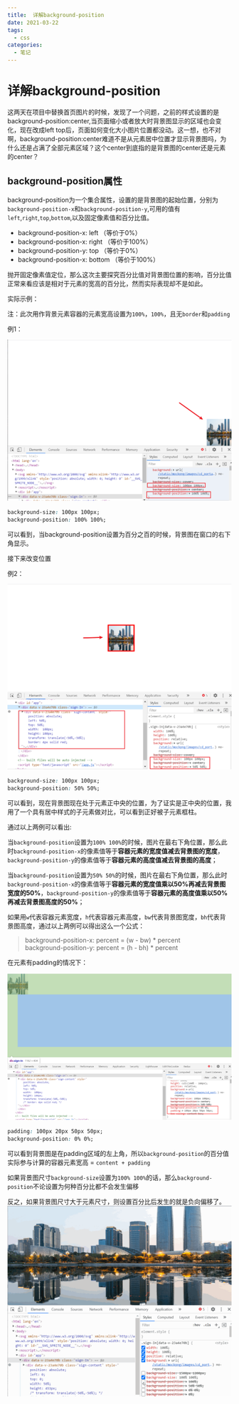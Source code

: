 ```yaml
---
title:  详解background-position
date: 2021-03-22
tags:
  - css
categories:
  - 笔记
---
```


# 详解background-position

 这两天在项目中替换首页图片的时候，发现了一个问题，之前的样式设置的是background-position:center,当页面缩小或者放大时背景图显示的区域也会变化，现在改成left top后，页面如何变化大小图片位置都没动。这一想，也不对啊，background-position:center难道不是从元素居中位置才显示背景图吗，为什么还是占满了全部元素区域？这个center到底指的是背景图的center还是元素的center？

## background-position属性

background-position为一个集合属性，设置的是背景图的起始位置，分别为`background-position-x`和`background-position-y`,可用的值有`left`,`right`,`top`,`bottom`,以及固定像素值和百分比值。

- background-position-x: left （等价于0%）
- background-position-x: right （等价于100%）
- background-position-y: top （等价于0%）
- background-position-x: bottom （等价于100%）

抛开固定像素值定位，那么这次主要探究百分比值对背景图位置的影响，百分比值正常来看应该是相对于元素的宽高的百分比，然而实际表现却不是如此。

实际示例：

注：此次用作背景元素容器的元素宽高设置为`100%`，`100%`，且无`border`和`padding`

例1：

![](../assets/background-position.png)

```css
background-size: 100px 100px;
background-position: 100% 100%;
```

可以看到，当background-position设置为百分之百的时候，背景图在窗口的右下角显示。

接下来改变位置

例2：

![](../assets/background-position-center.png)

```css
background-size: 100px 100px;
background-position: 50% 50%;
```

可以看到，现在背景图现在处于元素正中央的位置，为了证实是正中央的位置，我用了一个具有居中样式的子元素做对比，可以看到正好被子元素框柱。

通过以上两例可以看出:

当`background-position`设置为`100% 100%`的时候，图片在最右下角位置，那么此时`background-position-x`的像素值等于**容器元素的宽度值减去背景图的宽度**，`background-position-y`的像素值等于**容器元素的高度值减去背景图的高度**；

当`background-position`设置为`50% 50%`的时候，图片在最右下角位置，那么此时`background-position-x`的像素值等于**容器元素的宽度值乘以50%再减去背景图宽度的50%**，`background-position-y`的像素值等于**容器元素的高度值乘以50%再减去背景图高度的50%**；

如果用`w`代表容器元素宽度，`h`代表容器元素高度，`bw`代表背景图宽度，`bh`代表背景图高度，通过以上两例可以得出这么一个公式：

> background-position-x: percent =  (w - bw) * percent <br> background-position-y: percent = (h - bh) * percent

在元素有padding的情况下：

![](../assets/background-position-padding.png)

```css
padding: 100px 20px 50px 50px;
background-position: 0% 0%;
```

可以看到背景图是在padding区域的左上角，所以`background-position`的百分值实际参与计算的容器元素宽高 = `content + padding`

如果背景图尺寸`background-size`设置为`100% 100%`的话，那么`background-position`不论设置为何种百分比都不会发生偏移

反之，如果背景图尺寸大于元素尺寸，则设置百分比后发生的就是负向偏移了。
![](../assets/background-position-full.gif)
